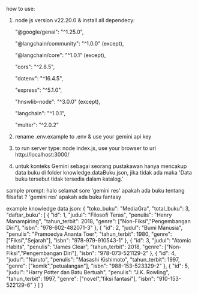 how to use:
1. node js version v22.20.0 & install all dependecy:
   
   "@google/genai": "^1.25.0",
   
    "@langchain/community": "^1.0.0" (except),
   
    "@langchain/core": "^1.0.1" (except),
   
    "cors": "^2.8.5",
   
    "dotenv": "^16.4.5",
   
    "express": "^5.1.0",
   
    "hnswlib-node": "^3.0.0" (except),
    
    "langchain": "^1.0.1",
   
    "multer": "^2.0.2"
   
3. rename .env.example to .env & use your gemini api key
4. to run server type:  node index.js, use your browser to url http://localhost:3000/
5. untuk konteks Gemini sebagai seorang pustakawan hanya mencakup data buku di folder knowledge.dataBuku.json, jika tidak ada maka 'Data buku tersebut tidak tersedia dalam katalog.'

sample prompt:
halo selamat sore
'gemini res'
apakah ada buku tentang filsafat ?
'gemini res'
apakah ada buku fantasy

example knowledge data json:
{
  "toko_buku": "MediaGra",
  "total_buku": 3,
  "daftar_buku": [
    {
      "id": 1,
      "judul": "Filosofi Teras",
      "penulis": "Henry Manampiring",
      "tahun_terbit": 2018,
      "genre": ["Non-Fiksi","Pengembangan Diri"],
      "isbn": "978-602-482071-3"
    },
    {
      "id": 2,
      "judul": "Bumi Manusia",
      "penulis": "Pramoedya Ananta Toer",
      "tahun_terbit": 1980,
      "genre": ["Fiksi","Sejarah"],
      "isbn": "978-979-910543-1"
    },
    {
      "id": 3,
      "judul": "Atomic Habits",
      "penulis": "James Clear",
      "tahun_terbit": 2018,
      "genre": ["Non-Fiksi","Pengembangan Diri"],
      "isbn": "978-073-521129-2"
    },
    {
      "id": 4,
      "judul": "Naruto",
      "penulis": "Masashi Kishimoto",
      "tahun_terbit": 1997,
      "genre": ["komik","petualangan"],
      "isbn": "988-153-523329-2"
    },
    {
      "id": 5,
      "judul": "Harry Potter dan Batu Bertuah",
      "penulis": "J.K. Rowling",
      "tahun_terbit": 1997,
      "genre": ["novel","fiksi fantasi"],
      "isbn": "910-153-522129-6"
    }
  ]
}
